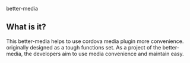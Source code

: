 better-media

  What is it?
  -----------

  This better-media helps to use cordova media plugin more convenience.
  originally designed as a tough functions set. As a project of the 
  better-media, the developers aim to use media convenience and maintain 
  easy.
